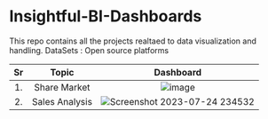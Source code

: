 # Insightful-BI-Dashboards
This repo contains all the projects realtaed to data visualization and handling.
DataSets : Open source platforms

| Sr | Topic  | Dashboard|
|:---:|:----:|:-----------:|
|1.| Share Market |![image](https://github.com/Ketanpolawar/Insightful-BI-Dashboards/assets/115727322/1fdbebcb-0661-4831-be23-7ed4d4af0347)|
|2.|Sales Analysis|![Screenshot 2023-07-24 234532](https://github.com/Ketanpolawar/Insightful-BI-Dashboards/assets/115727322/1e6f13cd-650b-4ee7-bbb8-d4b75a8c3aa1)|



